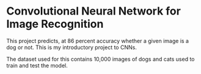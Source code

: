 # Convolutional Neural Network for Image Recognition

This project predicts, at 86 percent accuracy whether a given image is a dog or not. 
This is my introductory project to CNNs.

The dataset used for this contains 10,000 images of dogs and cats used to train and test the model. 
